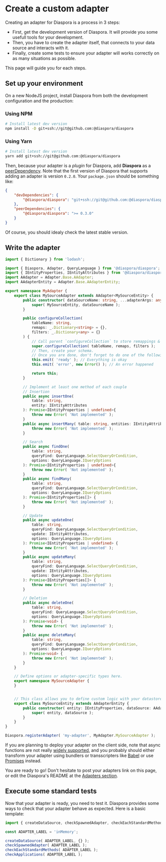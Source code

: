 # Create a custom adapter

Creating an adapter for Diaspora is a process in 3 steps:

* First, get the development version of Diaspora. It will provide you some usefull tools for your development.
* Then, you have to create the adapter itself, that connects to your data source and interacts with it.
* Finally, create some tests to ensure your adapter will works correctly on as many situations as possible.

This page will guide you for each steps.

## Set up your environment

On a new NodeJS project, install Diaspora from both the development configuration and the production:

<div class="tabs tabs-code" markdown="1">
<div class="tab" data-ref="npm" markdown="1">

### Using NPM

```sh
# Install latest dev version
npm install -D git+ssh://git@github.com:@diaspora/diaspora
```

</div>
<div class="tab" data-ref="yarn" markdown="1">

### Using Yarn

```sh
# Install latest dev version
yarn add git+ssh://git@github.com:@diaspora/diaspora
```

</div>
</div>

Then, because your adapter is a *plugin* for Diaspora, add **Diaspora** as a [peerDependency](https://nodejs.org/en/blog/npm/peer-dependencies/).
Note that the first version of Diaspora that supports adding an adapter is version `0.2.0`. Your `package.json` should be something like:

```json
{
	"devDependencies": {
		"@diaspora/diaspora": "git+ssh://git@github.com:@diaspora/diaspora"
	},
	"peerDependencies": {
		"@diaspora/diaspora": ">= 0.3.0"
	}
}
```

Of course, you should idealy check the latest stable version.

## Write the adapter

```ts
import { Dictionary } from 'lodash';

import { Diaspora, Adapter, QueryLanguage } from '@diaspora/diaspora';
import { IEntityProperties, IEntityAttributes } from '@diaspora/diaspora/dist/types/types/entity';
import AAdapter = Adapter.Base.AAdapter;
import AAdapterEntity = Adapter.Base.AAdapterEntity;

export namespace MyAdapter {
	export class MySourceAdapter extends AAdapter<MySourceEntity> {
		public constructor( dataSourceName: string, ...adapterArgs: any[] ) {
			super( MySourceEntity, dataSourceName );
		}

		public configureCollection(
			tableName: string,
			remaps: _.Dictionary<string> = {},
			filters: _.Dictionary<any> = {}
		) {
			// Call parent `configureCollection` to store remappings & filters
			super.configureCollection( tableName, remaps, filters );
			// Then, create your schema.
			// Once you are done, don't forget to do one of the following:
			this.emit( 'ready' ); // Everything is okay
			this.emit( 'error', new Error() ); // An error happened

			return this;
		}

		// Implement at least one method of each couple
		// Insertion
		public async insertOne(
			table: string,
			entity: IEntityAttributes
		): Promise<IEntityProperties | undefined>{
			throw new Error( 'Not implemented' );
		}
		public async insertMany( table: string, entities: IEntityAttributes[] ): Promise<IEntityProperties[]>{
			throw new Error( 'Not implemented' );
		}

		// Search
		public async findOne(
			table: string,
			queryFind: QueryLanguage.SelectQueryOrCondition,
			options: QueryLanguage.IQueryOptions
		): Promise<IEntityProperties | undefined>{
			throw new Error( 'Not implemented' );
		}
		public async findMany(
			table: string,
			queryFind: QueryLanguage.SelectQueryOrCondition,
			options: QueryLanguage.IQueryOptions
		): Promise<IEntityProperties[]> {
			throw new Error( 'Not implemented' );
		}

		// Update
		public async updateOne(
			table: string,
			queryFind: QueryLanguage.SelectQueryOrCondition,
			update: IEntityAttributes,
			options: QueryLanguage.IQueryOptions
		): Promise<IEntityProperties | undefined> {
			throw new Error( 'Not implemented' );
		}
		public async updateMany(
			table: string,
			queryFind: QueryLanguage.SelectQueryOrCondition,
			update: IEntityAttributes,
			options: QueryLanguage.IQueryOptions
		): Promise<IEntityProperties[]> {
			throw new Error( 'Not implemented' );
		}

		// Deletion
		public async deleteOne(
			table: string,
			queryFind: QueryLanguage.SelectQueryOrCondition,
			options: QueryLanguage.IQueryOptions
		): Promise<void> {
			throw new Error( 'Not implemented' );
		}
		public async deleteMany(
			table: string,
			queryFind: QueryLanguage.SelectQueryOrCondition,
			options: QueryLanguage.IQueryOptions
		): Promise<void> {
			throw new Error( 'Not implemented' );
		}
	}

	// Define options or adapter-specific types here.
	export namespace MySourceAdapter {
	}


	// This class allows you to define custom logic with your datastore entity
	export class MySourceEntity extends AAdapterEntity {
		public constructor( entity: IEntityProperties, dataSource: AAdapter ) {
			super( entity, dataSource );
		}
	}
}

Diaspora.registerAdapter( 'my-adapter', MyAdapter.MySourceAdapter );
```

If you are planning to deploy your adapter on the client side, note that async functions are not really [widely supported](http://caniuse.com/#feat=async-functions), and you probably should either transform your adapter using bundlers or transscripters like [Babel](https://babeljs.io/) or use [Promises](https://developer.mozilla.org/en-US/docs/Web/JavaScript/Reference/Global_Objects/Promise) instead.

You are ready to go! Don't hesitate to post your adapters link on this page, or edit the Diaspora's README at the [Adapters section](https://github.com/GerkinDev/Diaspora#available-adapters).


## Execute some standard tests

Now that your adapter is ready, you need to test it. Diaspora provides some ways to check that your adapter behave as expected. Here is a basic template:

```ts
import { createDataSource, checkSpawnedAdapter, checkEachStandardMethods, checkApplications } from '@diaspora/diaspora/test/unit-test/adapters/utils';

const ADAPTER_LABEL = 'inMemory';

createDataSource( ADAPTER_LABEL, {} );
checkSpawnedAdapter( ADAPTER_LABEL );
checkEachStandardMethods( ADAPTER_LABEL );
checkApplications( ADAPTER_LABEL );
```

